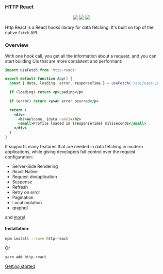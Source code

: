 ### HTTP React

<p align="center">
<a href="https://www.npmjs.com/package/http-react" target="_blank"><img src="https://badge.fury.io/js/http-react.svg"></a>
<img src="https://img.shields.io/badge/License-MIT-yellow.svg" />
<img src="https://github.com/atomic-state/http-react/actions/workflows/test.yml/badge.svg?event=push" />
</p>



Http React is a React hooks library for data fetching. It's built on top of the native `Fetch` API.


### Overview

With one hook call, you get all the information about a request, and you can start building UIs that are more consistent and performant:

```jsx
import useFetch from 'http-react'

export default function App() {
  const { data, loading, error, responseTime } = useFetch('/api/user-info', { refresh: 2 })

  if (loading) return <p>Loading</p>
  
  if (error) return <p>An error ocurred</p>

  return (
    <div>
      <h2>Welcome, {data.name}</h2>
      <small>Profile loaded in {responseTime} miliseconds</small>
    </div>
  )
}
```

It supports many features that are needed in data fetching in modern applications, while giving developers full control over the request configuration:

- Server-Side Rendering
- React Native
- Request deduplication
- Suspense
- Refresh
- Retry on error
- Pagination
- Local mutation
- qraphql

and [more](https://http-react.netlify.app/docs/tutorial-basics/request-config)!

#### Installation:

```bash
npm install --save http-react
```

Or

```bash
yarn add http-react
```

[Getting started](https://http-react.netlify.app/docs/intro)

